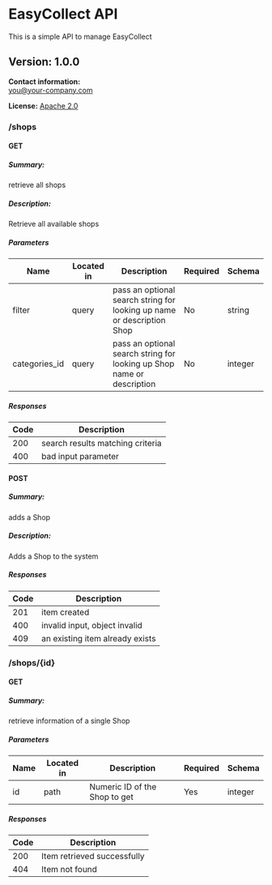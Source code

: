 # EasyCollect API
This is a simple API to manage EasyCollect


## Version: 1.0.0

**Contact information:**  
you@your-company.com  

**License:** [Apache 2.0](http://www.apache.org/licenses/LICENSE-2.0.html)

### /shops

#### GET
##### Summary:

retrieve all shops

##### Description:

Retrieve all available shops


##### Parameters

| Name | Located in | Description | Required | Schema |
| ---- | ---------- | ----------- | -------- | ---- |
| filter | query | pass an optional search string for looking up name or description Shop | No | string |
| categories_id | query | pass an optional search string for looking up Shop name or description | No | integer |

##### Responses

| Code | Description |
| ---- | ----------- |
| 200 | search results matching criteria |
| 400 | bad input parameter |

#### POST
##### Summary:

adds a Shop

##### Description:

Adds a Shop to the system

##### Responses

| Code | Description |
| ---- | ----------- |
| 201 | item created |
| 400 | invalid input, object invalid |
| 409 | an existing item already exists |

### /shops/{id}

#### GET
##### Summary:

retrieve information of a single Shop

##### Parameters

| Name | Located in | Description | Required | Schema |
| ---- | ---------- | ----------- | -------- | ---- |
| id | path | Numeric ID of the Shop to get | Yes | integer |

##### Responses

| Code | Description |
| ---- | ----------- |
| 200 | Item retrieved successfully |
| 404 | Item not found |
